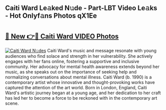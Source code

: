 ## Caiti Ward Le𝚊ked N𝚞de - Part-LBT Video Le𝚊ks - Hot Onlyf𝚊ns Photos qX1Ee

# <h2><a href="http://ac25016.deff.icu/?id=Caiti+Ward">🔗 New 👉🔴 Caiti Ward VIDEO Photos</a></h2>

[![Caiti Ward N𝚞des](https://i.imgur.com/rIISA9y.gif)](http://ac25016.deff.icu/?id=Caiti+Ward)
Caiti Ward's music and message resonate with young audiences who find solace and strength in her vulnerability. She actively engages with her fans online, fostering a supportive and inclusive community. Her advocacy for mental health awareness extends beyond her music, as she speaks out on the importance of seeking help and normalizing conversations about mental illness. Caiti Ward (b. 1990) is a contemporary artist whose innovative and thought-provoking works have captured the attention of the art world. Born in London, England, Caiti Ward's artistic journey began at a young age, and her dedication to her craft has led her to become a force to be reckoned with in the contemporary art scene.
